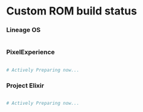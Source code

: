 # Custom ROM build status

### Lineage OS ###

```bash


```

### PixelExperience ###

```bash

# Actively Preparing now...

```

### Project Elixir ###

```bash

# Actively Preparing now...

```
